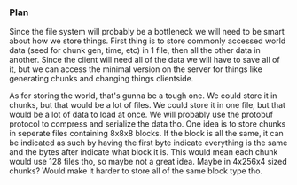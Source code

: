 ### Plan
Since the file system will probably be a bottleneck we will need to be smart about how we store things. First thing is to store commonly accessed world data (seed for chunk gen, time, etc) in 1 file, then all the other data in another. Since the client will need all of the data we will have to save all of it, but we can access the minimal version on the server for things like generating chunks and changing things clientside.

As for storing the world, that's gunna be a tough one. We could store it in chunks, but that would be a lot of files. We could store it in one file, but that would be a lot of data to load at once. We will probably use the protobuf protocol to compress and serialize the data tho.
One idea is to store chunks in seperate files containing 8x8x8 blocks. If the block is all the same, it can be indicated as such by having the first byte indicate everything is the same and the bytes after indicate what block it is. This would mean each chunk would use 128 files tho, so maybe not a great idea. Maybe in 4x256x4 sized chunks? Would make it harder to store all of the same block type tho.
